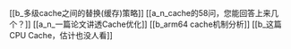 [[b_多级cache之间的替换(缓存)策略]]
[[a_n_cache的58问，您能回答上来几个？]]
[[a_n_一篇论文讲透Cache优化]]
[[b_arm64 cache机制分析]]
[[b_这篇 CPU Cache，估计也没人看]]

